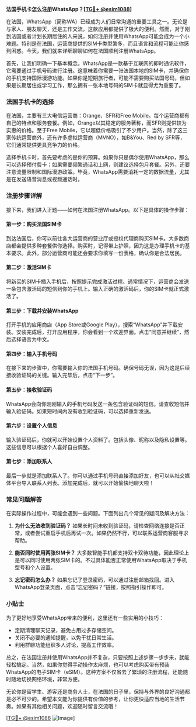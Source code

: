 **法国手机卡怎么注册WhatsApp？[[TG💪+ @esim1088](https://t.me/s/esim1088)]**

在法国，WhatsApp（简称WA）已经成为人们日常沟通的重要工具之一。无论是与家人、朋友聊天，还是工作交流，这款应用都提供了极大的便利。然而，对于刚到法国或者计划长期居住的人来说，如何注册并使用WhatsApp可能会成为一个小难题。特别是在法国，运营商提供的SIM卡类型繁多，而且语言和流程可能让你感到困惑。今天，我们就来详细聊聊如何在法国顺利注册WhatsApp。

首先，让我们明确一下基本概念。WhatsApp是一款基于互联网的即时通讯软件，它需要通过手机号码进行注册。这意味着你需要一张法国本地的SIM卡，并确保你的手机支持国际漫游功能。如果你是短期旅行者，可能不需要购买法国号码，但如果是长期居住或学习工作，那么拥有一张本地号码的SIM卡就显得尤为重要了。

### 法国手机卡的选择

在法国，主要有三大电信运营商：Orange、SFR和Free Mobile。每个运营商都有自己的特点和服务套餐。例如，Orange以其稳定的服务著称，而SFR则提供较为实惠的价格。至于Free Mobile，它以超低价格吸引了不少用户。当然，除了这三家传统运营商外，还有许多虚拟运营商（MVNO），如B&You、Red by SFR等，它们通常提供更具竞争力的价格。

选择手机卡时，首先要考虑的是你的预算。如果你只是偶尔使用WhatsApp，那么可以选择预付费卡；如果需要频繁通话和上网，则建议选择包月套餐。另外，还要注意流量限制和国际漫游政策。毕竟，WhatsApp需要消耗一定的数据流量，尤其是在发送语音消息或视频通话时。

### 注册步骤详解

接下来，我们进入正题——如何在法国注册WhatsApp。以下是具体的操作步骤：

#### 第一步：购买法国SIM卡
到达法国后，你可以前往各大运营商的营业厅或授权代理商购买SIM卡。大多数商店都会提供多种套餐供你选择。购买时，记得带上护照，因为这是办理手机卡的基本要求。此外，部分运营商可能还会要求你填写一份表格，确认你是合法居民。

#### 第二步：激活SIM卡
将新买的SIM卡插入手机后，按照提示完成激活过程。通常情况下，运营商会发送一条包含激活码的短信到你的手机上。输入正确的激活码后，你的SIM卡就正式激活了。

#### 第三步：下载并安装WhatsApp
打开手机的应用商店（App Store或Google Play），搜索“WhatsApp”并下载安装。安装完成后，打开应用程序，你会看到一个欢迎界面。点击“同意并继续”，然后选择语言为中文。

#### 第四步：输入手机号码
在接下来的步骤中，你需要输入你的法国手机号码。确保号码无误，因为这是后续接收验证码的关键。输入完毕后，点击“下一步”。

#### 第五步：接收验证码
WhatsApp会向你刚刚输入的手机号码发送一条包含验证码的短信。请查收短信并输入验证码。如果短时间内没有收到验证码，可以选择重新发送。

#### 第六步：设置个人信息
输入验证码后，你就可以开始设置个人资料了。包括头像、昵称以及隐私设置等。这些信息可以根据个人喜好自由调整。

#### 第七步：添加联系人
最后一步就是添加联系人了。你可以通过手机号码直接添加好友，也可以从社交媒体平台导入联系人列表。添加完成后，就可以开始愉快地聊天啦！

### 常见问题解答

在实际操作过程中，可能会遇到一些问题。下面列出几个常见的疑问及解决方法：

1. **为什么无法收到验证码？**
   如果长时间未收到验证码，请检查网络连接是否正常，或者尝试重启手机后再试一次。如果仍然不行，可以联系运营商客服寻求帮助。

2. **能否同时使用两张SIM卡？**
   大多数智能手机都支持双卡双待功能，因此理论上是可以同时使用两张SIM卡的。不过具体能否正常使用WhatsApp取决于手机型号和个人设置。

3. **忘记密码怎么办？**
   如果忘记了登录密码，可以通过注册邮箱找回。进入WhatsApp登录页面，点击“忘记密码？”链接，按照指引操作即可。

### 小贴士

为了更好地享受WhatsApp带来的便利，这里还有一些实用的小技巧：
- 定期清理聊天记录，避免占用过多存储空间。
- 关闭不必要的通知提醒，以免干扰日常生活。
- 利用群聊功能组织多人讨论，提高工作效率。

总之，在法国注册并使用WhatsApp并不复杂，只要按照上述步骤一步步来，就能轻松搞定。当然，如果你觉得手动操作太麻烦，也可以考虑购买带有预装WhatsApp的电子SIM卡（eSIM）。这种方案不仅省去了繁琐的注册流程，还能随时随地切换网络环境，非常方便。

无论你是留学生、游客还是商务人士，在法国的日子里，保持与外界的良好沟通都是必不可少的。希望本文能为你提供有价值的参考，让你更快适应当地的生活节奏。如果有其他相关问题，欢迎随时留言交流哦！

[[TG💪+ @esim1088](https://t.me/s/esim1088) ![Image](https://i.postimg.cc/4NQfJmqS/Snipaste-2025-05-13-00-14-12.png)]